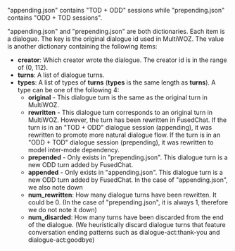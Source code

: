 
"appending.json" contains "TOD + ODD" sessions while "prepending.json" contains "ODD + TOD sessions".

"appending.json" and "prepending.json" are both dictionaries. Each item is a dialogue. The key is the original dialogue id used in MultiWOZ. The value is another dictionary containing the following items:
*   **creator**: Which creator wrote the dialogue. The creator id is in the range of (0, 112).
*   **turns**: A list of dialogue turns.
*   **types**: A list of types of **turns** (**types** is the same length as **turns**). 
    A type can be one of the following 4:
    *   **original** - This dialogue turn is the same as the original turn in MultiWOZ.
    *   **rewritten** - This dialogue turn corresponds to an original turn in MultiWOZ. However, the turn has been rewritten in FusedChat. If the turn is in an "TOD + ODD" dialogue session (appending), it was rewritten to promote more natural dialogue flow. If the turn is in an "ODD + TOD" dialogue session (prepending), it was rewritten to model inter-mode dependency.
    *   **prepended** - Only exists in "prepending.json". This dialogue turn is a new ODD turn added by FusedChat.
    *   **appended** - Only exists in "appending.json". This dialogue turn is a new ODD turn added by FusedChat.
In the case of "appending.json", we also note down
    *   **num_rewritten**: How many dialogue turns have been rewritten. It could be 0. (In the case of "prepending.json", it is always 1, therefore we do not note it down)
    *   **num_disarded**: How many turns have been discarded from the end of the dialogue. (We heuristically discard dialogue turns that feature conversation ending patterns such as dialogue-act:thank-you and dialogue-act:goodbye)